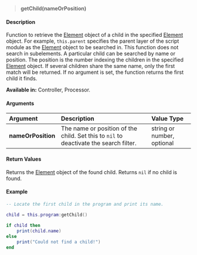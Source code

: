 >**getChild(nameOrPosition)**

#### Description

Function to retrieve the [Element](./Element.md) object of a child in the specified [Element](./Element.md) object. For example, ``this.parent`` specifies the parent layer of the script module as the [Element](./Element.md) object to be searched in. This function does not search in subelements. A particular child can be searched by name or position. The position is the number indexing the children in the specified [Element](./Element.md) object. If several children share the same name, only the first match will be returned. If no argument is set, the function returns the first child it finds.

**Available in:** Controller, Processor.

#### Arguments

|Argument|Description|Value Type|
|:-|:-|:-|
|**nameOrPosition**|The name or position of the child. Set this to ``nil`` to deactivate the search filter.|string or number, optional|

#### Return Values

Returns the [Element](./Element.md) object of the found child. Returns ``nil`` if no child is found.

#### Example

```lua
-- Locate the first child in the program and print its name.

child = this.program:getChild()
 
if child then
    print(child.name)
else
    print("Could not find a child!")
end
```
